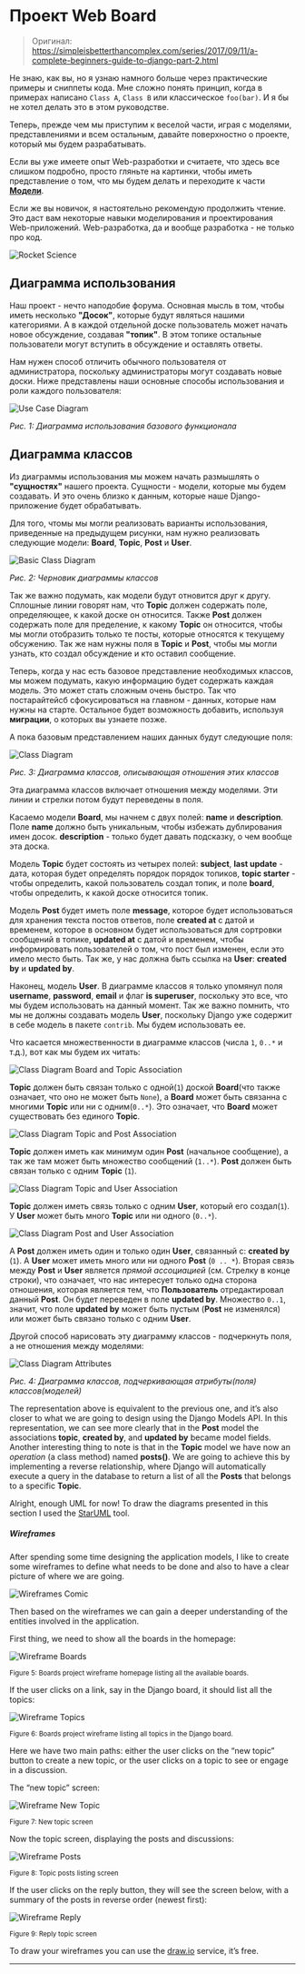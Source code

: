# Проект Web Board 

> Оригинал: https://simpleisbetterthancomplex.com/series/2017/09/11/a-complete-beginners-guide-to-django-part-2.html

Не знаю, как вы, но я узнаю намного больше через практические примеры и сниппеты кода. Мне сложно понять принцип, когда в примерах написано `Class A`, `Class B` или классическое `foo(bar)`. И я бы не хотел делать это в этом руководстве.

Теперь, прежде чем мы приступим к веселой части, играя с моделями, представлениями и всем остальным, давайте поверхностно о проекте, который мы будем разрабатывать.

Если вы уже имеете опыт Web-разработки и считаете, что здесь все слишком подробно, просто гляньте на картинки, чтобы иметь представление о том, что мы будем делать и переходите к части [**Модели**](/part-2/models.md).

Если же вы новичок, я настоятельно рекомендую продолжить чтение. Это даст вам некоторые навыки моделирования и проектирования Web-приложений. Web-разработка, да и вообще разработка - не только про код.

![Rocket Science](https://simpleisbetterthancomplex.com/media/series/beginners-guide/1.11/part-2/Pixton_Comic_Rocket_Science.png)

## Диаграмма использования

Наш проект - нечто наподобие форума. Основная мысль в том, чтобы иметь несколько **"Досок"**, которые будут являться нашими категориями. А в каждой отдельной доске пользователь может начать новое обсуждение, создавая **"топик"**. В этом топике остальные пользователи могут вступить в обсуждение и оставлять ответы.

Нам нужен способ отличить обычного пользователя от администратора, поскольку администраторы могут создавать новые доски. Ниже представлены наши основные способы использования и роли каждого пользователя:

![Use Case Diagram](https://simpleisbetterthancomplex.com/media/series/beginners-guide/1.11/part-2/use-case-diagram.png)

*Рис. 1: Диаграмма использования базового функционала*

## Диаграмма классов

Из диаграммы использования мы можем начать размышлять о **"сущностях"** нашего проекта. Сущности - модели, которые мы будем создавать. И это очень близко к данным, которые наше Django-приложение будет обрабатывать.

Для того, чтомы мы могли реализовать варианты использования, приведенные на предыдущем рисунки, нам нужно реализовать следующие модели: **Board**, **Topic**, **Post** и **User**.

![Basic Class Diagram](https://simpleisbetterthancomplex.com/media/series/beginners-guide/1.11/part-2/basic-class-diagram.png)

*Рис. 2: Черновик диаграммы классов*

Так же важно подумать, как модели будут отновится друг к другу. Сплошные линии говорят нам, что **Topic** должен содержать поле, определяющее, к какой доске он относится. Также **Post** должен содержать поле для пределение, к какому **Topic** он относится, чтобы мы могли отобразить только те посты, которые относятся к текущему обсужению. Так же нам нужны поля в **Topic** и **Post**, чтобы мы могли узнать, кто создал обсуждение и кто оставил сообщение.

Теперь, когда у нас есть базовое представление необходимых классов, мы можем подумать, какую информацию будет содержать каждая модель. Это может стать сложным очень быстро. Так что постарайтейсб сфокусироваться на главном - данных, которые нам нужны на старте. Остальное будет возможность добавить, используя **миграции**, о которых вы узнаете позже. 

А пока базовым представлением наших данных будут следующие поля:

![Class Diagram](https://simpleisbetterthancomplex.com/media/series/beginners-guide/1.11/part-2/class-diagram.png)

*Рис. 3: Диаграмма классов, описывающая отношения этих классов*

Эта диаграмма классов включает отношения между моделями. Эти линии и стрелки потом будут переведены в поля.

Касаемо модели **Board**, мы начнем с двух полей: **name** и **description**. Поле **name** должно быть уникальным, чтобы избежать дублирования имен досок. **description** - только будет давать подсказку, о чем вообще эта доска.

Модель **Topic** будет состоять из четырех полей: **subject**, **last update** - дата, которая будет определять порядок порядок топиков, **topic starter** - чтобы определить, какой пользователь создал топик, и поле **board**, чтобы определить, к какой доске относится топик.

Модель **Post** будет иметь поле **message**, которое будет использоваться для хранения текста постов ответов, поле **created at** с датой и временем, которое в основном будет использоваться для сортровки сообщений в топике, **updated at** с датой и временем, чтобы информировать пользователей о том, что пост был изменен, если это имело место быть. Так же, у нас должна быть ссылка на **User**: **created by** и **updated by**.

Наконец, модель **User**. В диаграмме классов я только упомянул поля **username**, **password**, **email** и флаг **is superuser**, поскольку это все, что мы будем использовать на данный момент. Так же важно помнить, что мы не должны создавать модель **User**, поскольку Django уже содержит в себе модель в пакете `contrib`. Мы будем использовать ее.

Что касается множественности в диаграмме классов (числа `1`, `0..*` и т.д.), вот как мы будем их читать:

![Class Diagram Board and Topic Association](https://simpleisbetterthancomplex.com/media/series/beginners-guide/1.11/part-2/class-diagram-board-topic.png)

**Topic** должен быть связан только с одной(`1`) доской **Board**(что также означает, что оно не может быть `None`), а **Board** может быть связанна с многими **Topic** или ни с одним(`0..*`). Это означает, что **Board** может существовать без единого **Topic**.

![Class Diagram Topic and Post Association](https://simpleisbetterthancomplex.com/media/series/beginners-guide/1.11/part-2/class-diagram-topic-post.png)

**Topic** должен иметь как минимум один **Post** (начальное сообщение), а так же там может быть множество сообщений (`1..*`). **Post** должен быть связан только с одним **Topic** (`1`).

![Class Diagram Topic and User Association](https://simpleisbetterthancomplex.com/media/series/beginners-guide/1.11/part-2/class-diagram-topic-user.png)

**Topic** должен иметь связь только с одним **User**, который его создал(`1`). У **User** может быть много **Topic** или ни одного (`0..*`).

![Class Diagram Post and User Association](https://simpleisbetterthancomplex.com/media/series/beginners-guide/1.11/part-2/class-diagram-post-user.png) 

A **Post** должен иметь один и только один **User**, связанный с: **created by** (`1`). A **User** может иметь много или ни одного **Post** (`0 .. *`). Вторая связь между **Post** и **User** является _прямой ассоциацией_ (см. Стрелку в конце строки), что означает, что нас интересует только одна сторона отношения, которая является тем, что **Пользователь** отредактировал данный **Post**. Он будет переведен в поле **updated by**. Множество `0..1`, значит, что поле **updated by** может быть пустым (**Post** не изменялся) или может быть связано только с одним **User**.

Другой способ нарисовать эту диаграмму классов - подчеркнуть поля, а не отношения между моделями:

![Class Diagram Attributes](https://simpleisbetterthancomplex.com/media/series/beginners-guide/1.11/part-2/class-diagram-attributes.png)

*Рис. 4: Диаграмма классов, подчеркивающая атрибуты(поля) классов(моделей)*

The representation above is equivalent to the previous one, and it’s also closer to what we are going to design using the Django Models API. In this representation, we can see more clearly that in the **Post** model the associations **topic**, **created by**, and **updated by** became model fields. Another interesting thing to note is that in the **Topic** model we have now an _operation_ (a class method) named **posts()**. We are going to achieve this by implementing a reverse relationship, where Django will automatically execute a query in the database to return a list of all the **Posts** that belongs to a specific **Topic**.

Alright, enough UML for now! To draw the diagrams presented in this section I used the [StarUML](http://staruml.io) tool.

##### Wireframes

After spending some time designing the application models, I like to create some wireframes to define what needs to be done and also to have a clear picture of where we are going.

![Wireframes Comic](https://simpleisbetterthancomplex.com/media/series/beginners-guide/1.11/part-2/Pixton_Comic_Wireframes.png)

Then based on the wireframes we can gain a deeper understanding of the entities involved in the application.

First thing, we need to show all the boards in the homepage:

<div id="figure-5">

![Wireframe Boards](https://simpleisbetterthancomplex.com/media/series/beginners-guide/1.11/part-2/wireframe-boards.png)

<small>Figure 5: Boards project wireframe homepage listing all the available boards.</small>

</div>

If the user clicks on a link, say in the Django board, it should list all the topics:

<div id="figure-6">

![Wireframe Topics](https://simpleisbetterthancomplex.com/media/series/beginners-guide/1.11/part-2/wireframe-topics.png)

<small>Figure 6: Boards project wireframe listing all topics in the Django board.</small>

</div>

Here we have two main paths: either the user clicks on the “new topic” button to create a new topic, or the user clicks on a topic to see or engage in a discussion.

The “new topic” screen:

<div id="figure-7">

![Wireframe New Topic](https://simpleisbetterthancomplex.com/media/series/beginners-guide/1.11/part-2/wireframe-new-topic.png)

<small>Figure 7: New topic screen</small>

</div>

Now the topic screen, displaying the posts and discussions:

<div id="figure-8">

![Wireframe Posts](https://simpleisbetterthancomplex.com/media/series/beginners-guide/1.11/part-2/wireframe-posts.png)

<small>Figure 8: Topic posts listing screen</small>

</div>

If the user clicks on the reply button, they will see the screen below, with a summary of the posts in reverse order (newest first):

<div id="figure-9">

![Wireframe Reply](https://simpleisbetterthancomplex.com/media/series/beginners-guide/1.11/part-2/wireframe-reply.png)

<small>Figure 9: Reply topic screen</small>

</div>

To draw your wireframes you can use the [draw.io](https://draw.io) service, it’s free.

* * *